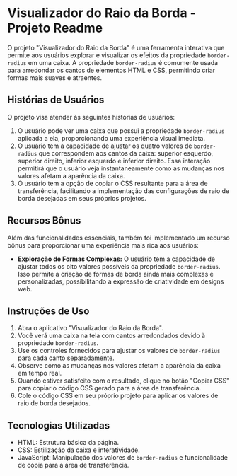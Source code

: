 # Visualizador do Raio da Borda - Projeto Readme

O projeto "Visualizador do Raio da Borda" é uma ferramenta interativa que permite aos usuários explorar e visualizar os efeitos da propriedade `border-radius` em uma caixa. A propriedade `border-radius` é comumente usada para arredondar os cantos de elementos HTML e CSS, permitindo criar formas mais suaves e atraentes.

## Histórias de Usuários

O projeto visa atender às seguintes histórias de usuários:

1. O usuário pode ver uma caixa que possui a propriedade `border-radius` aplicada a ela, proporcionando uma experiência visual imediata.
2. O usuário tem a capacidade de ajustar os quatro valores de `border-radius` que correspondem aos cantos da caixa: superior esquerdo, superior direito, inferior esquerdo e inferior direito. Essa interação permitirá que o usuário veja instantaneamente como as mudanças nos valores afetam a aparência da caixa.
3. O usuário tem a opção de copiar o CSS resultante para a área de transferência, facilitando a implementação das configurações de raio de borda desejadas em seus próprios projetos.

## Recursos Bônus

Além das funcionalidades essenciais, também foi implementado um recurso bônus para proporcionar uma experiência mais rica aos usuários:

- **Exploração de Formas Complexas:** O usuário tem a capacidade de ajustar todos os oito valores possíveis da propriedade `border-radius`. Isso permite a criação de formas de borda ainda mais complexas e personalizadas, possibilitando a expressão de criatividade em designs web.

## Instruções de Uso

1. Abra o aplicativo "Visualizador do Raio da Borda".
2. Você verá uma caixa na tela com cantos arredondados devido à propriedade `border-radius`.
3. Use os controles fornecidos para ajustar os valores de `border-radius` para cada canto separadamente.
4. Observe como as mudanças nos valores afetam a aparência da caixa em tempo real.
5. Quando estiver satisfeito com o resultado, clique no botão "Copiar CSS" para copiar o código CSS gerado para a área de transferência.
6. Cole o código CSS em seu próprio projeto para aplicar os valores de raio de borda desejados.

## Tecnologias Utilizadas

- HTML: Estrutura básica da página.
- CSS: Estilização da caixa e interatividade.
- JavaScript: Manipulação dos valores de `border-radius` e funcionalidade de cópia para a área de transferência.
